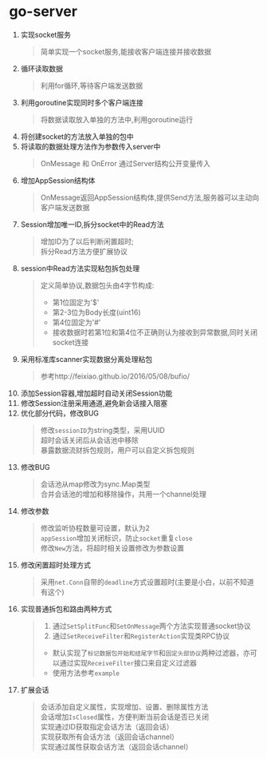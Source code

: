 # go-server

1. 实现socket服务  
    > 简单实现一个socket服务,能接收客户端连接并接收数据  
2. 循环读取数据  
    > 利用for循环,等待客户端发送数据  
3. 利用goroutine实现同时多个客户端连接  
    > 将数据读取放入单独的方法中,利用goroutine运行  
4. 将创建socket的方法放入单独的包中  
5. 将读取的数据处理方法作为参数传入server中  
    > OnMessage 和 OnError 通过Server结构公开变量传入  
6. 增加AppSession结构体  
    > OnMessage返回AppSession结构体,提供Send方法,服务器可以主动向客户端发送数据  
7. Session增加唯一ID,拆分socket中的Read方法  
    > 增加ID为了以后判断闲置超时;  
    拆分Read方法方便扩展协议  
8. session中Read方法实现粘包拆包处理  
    > 定义简单协议,数据包头由4字节构成:  
    > - 第1位固定为'$'  
    > - 第2-3位为Body长度(uint16)  
    > - 第4位固定为'#'  
    > - 接收数据时若第1位和第4位不正确则认为接收到异常数据,同时关闭socket连接  
9. 采用标准库scanner实现数据分离处理粘包  
    > 参考http://feixiao.github.io/2016/05/08/bufio/  
10. 添加Session容器,增加超时自动关闭Session功能  
11. 修改Session注册采用通道,避免新会话接入阻塞  
12. 优化部分代码，修改BUG  
    > 修改`sessionID`为string类型，采用UUID  
    超时会话关闭后从会话池中移除  
    暴露数据流财拆包规则，用户可以自定义拆包规则
13. 修改BUG  
    > 会话池从map修改为sync.Map类型  
    合并会话池的增加和移除操作，共用一个channel处理  
14. 修改参数  
    > 修改监听协程数量可设置，默认为2  
    `appSession`增加关闭标识，防止`socket`重复`close`  
    修改`New`方法，将超时相关设置修改为参数设置  
15. 修改闲置超时处理方式  
    > 采用`net.Conn`自带的`deadline`方式设置超时(主要是小白，以前不知道有这个)  
16. 实现普通拆包和路由两种方式  
    > 1. 通过`SetSplitFunc`和`SetOnMessage`两个方法实现普通socket协议  
    > 2. 通过`SetReceiveFilter`和`RegisterAction`实现类RPC协议  
    > - 默认实现了`标记数据包开始和结尾字节`和`固定头部协议`两种过滤器，亦可以通过实现`ReceiveFilter`接口来自定义过滤器  
    > - 使用方法参考`example`  
17. 扩展会话  
    > 会话添加自定义属性，实现增加、设置、删除属性方法  
    会话增加`IsClosed`属性，方便判断当前会话是否已关闭  
    实现通过ID获取指定会话方法（返回会话）  
    实现获取所有会话方法（返回会话channel）  
    实现通过属性获取会话方法（返回会话channel）  